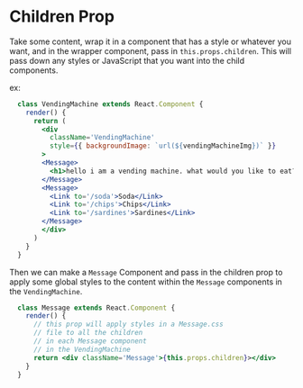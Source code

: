# Children Prop

Take some content, wrap it in a component that has a style or whatever you want, and in the wrapper component, pass in `this.props.children`. This will pass down any styles or JavaScript that you want into the child components.

ex:

```jsx
  class VendingMachine extends React.Component {
    render() {
      return (
        <div
          className='VendingMachine'
          style={{ backgroundImage: `url(${vendingMachineImg})` }}
        >
        <Message>
          <h1>hello i am a vending machine. what would you like to eat?</h1>
        </Message>
        <Message>
          <Link to='/soda'>Soda</Link>
          <Link to='/chips'>Chips</Link>
          <Link to='/sardines'>Sardines</Link>
        </Message>
        </div>
      )
    }
  }
```

Then we can make a `Message` Component and pass in the children prop to apply some global styles to the content within the `Message` components in the `VendingMachine`. 

```jsx
  class Message extends React.Component {
    render() {
      // this prop will apply styles in a Message.css 
      // file to all the children
      // in each Message component
      // in the VendingMachine
      return <div className='Message'>{this.props.children}></div>
    }
  }
  ```